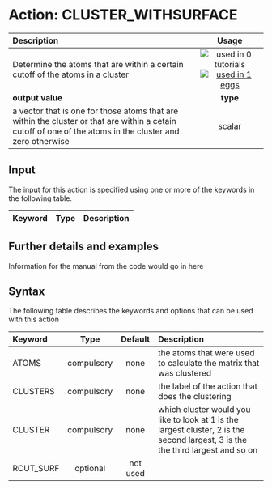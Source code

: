 # Action: CLUSTER_WITHSURFACE

| Description    | Usage |
|:--------|:--------:|
| Determine the atoms that are within a certain cutoff of the atoms in a cluster | ![used in 0 tutorials](https://img.shields.io/badge/tutorials-0-red.svg)[![used in 1 eggs](https://img.shields.io/badge/nest-1-green.svg)](https://www.plumed-nest.org/browse.html?search=CLUSTER_WITHSURFACE)|
 | **output value** | **type** |
| a vector that is one for those atoms that are within the cluster or that are within a cetain cutoff of one of the atoms in the cluster and zero otherwise | scalar |

## Input

The input for this action is specified using one or more of the keywords in the following table.

| Keyword |  Type | Description |
|:--------|:------:|:-----------|


## Further details and examples 
Information for the manual from the code would go in here 
## Syntax 
The following table describes the keywords and options that can be used with this action 

| Keyword | Type | Default | Description |
|:-------|:----:|:-------:|:-----------|
| ATOMS | compulsory | none | the atoms that were used to calculate the matrix that was clustered |
| CLUSTERS | compulsory | none | the label of the action that does the clustering |
| CLUSTER | compulsory | none |  which cluster would you like to look at 1 is the largest cluster, 2 is the second largest, 3 is the the third largest and so on |
| RCUT_SURF | optional | not used |  |
